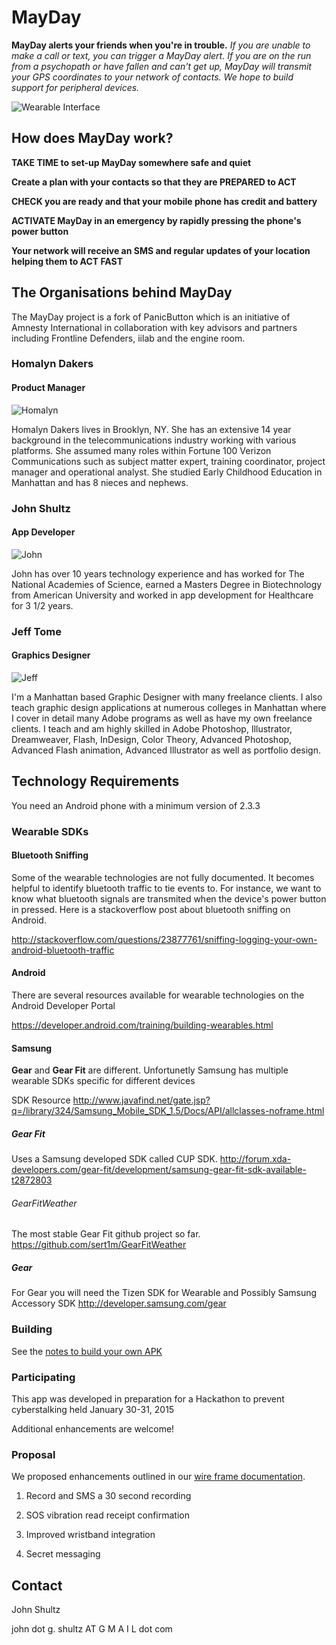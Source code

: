 # MayDay

**MayDay alerts your friends when you're in trouble.**
*If you are unable to make a call or text, you can trigger a MayDay alert.*
*If you are on the run from a psychopath or have fallen and can't get up, 
MayDay will transmit your GPS coordinates to your network of contacts.*
*We hope to build support for peripheral devices.*

![Wearable Interface](https://raw.githubusercontent.com/jackygrahamez/MayDay/master/assets/media/demo_gear_fit.jpg)

## How does MayDay work?

**TAKE TIME to set-up MayDay somewhere safe and quiet**

**Create a plan with your contacts so that they are PREPARED to ACT**

**CHECK you are ready and that your mobile phone has credit and battery**

**ACTIVATE MayDay in an emergency by rapidly pressing the phone's power button**

**Your network will receive an SMS and regular updates of your location helping them to ACT FAST**

## The Organisations behind MayDay

The MayDay project is a fork of PanicButton which is an initiative of Amnesty International in collaboration with key advisors and partners including Frontline Defenders, iilab and the engine room.

### Homalyn Dakers
#### Product Manager

![Homalyn](https://raw.githubusercontent.com/jackygrahamez/MayDay/master/assets/media/homalyn.jpg)

Homalyn Dakers lives in Brooklyn, NY. She has an extensive 14 year background in the telecommunications industry working with various platforms. She assumed many roles within Fortune 100 Verizon Communications such as subject matter expert, training coordinator, project manager and operational analyst. She studied Early Childhood Education in Manhattan and has 8 nieces and nephews. 

### John Shultz
#### App Developer

![John](https://raw.githubusercontent.com/jackygrahamez/MayDay/master/assets/media/john.jpg)

John has over 10 years technology experience and has worked for The National Academies of Science, earned a Masters Degree in Biotechnology from American University and worked in app development for Healthcare for 3 1/2 years.

### Jeff Tome
#### Graphics Designer

![Jeff](https://raw.githubusercontent.com/jackygrahamez/MayDay/master/assets/media/jeff.jpg)

I'm a Manhattan based Graphic Designer with many freelance clients. I also teach graphic design applications at numerous colleges in Manhattan where I cover in detail many Adobe programs as well as have my own freelance clients. I teach and am highly skilled in Adobe Photoshop, Illustrator, Dreamweaver, Flash, InDesign, Color Theory, Advanced Photoshop, Advanced Flash animation, Advanced Illustrator as well as portfolio design.

## Technology Requirements

You need an Android phone with a minimum version of 2.3.3 

### Wearable SDKs

#### Bluetooth Sniffing

Some of the wearable technologies are not fully documented. It becomes helpful to identify bluetooth traffic to tie events to. For instance, we want to know what bluetooth signals are transmited when the device's power button in pressed. Here is a stackoverflow post about bluetooth sniffing on Android. 

http://stackoverflow.com/questions/23877761/sniffing-logging-your-own-android-bluetooth-traffic

#### Android

There are several resources available for wearable technologies on the Android Developer Portal

https://developer.android.com/training/building-wearables.html

#### Samsung 

**Gear** and **Gear Fit** are different. Unfortunetly Samsung has multiple wearable SDKs specific for different devices

SDK Resource http://www.javafind.net/gate.jsp?q=/library/324/Samsung_Mobile_SDK_1.5/Docs/API/allclasses-noframe.html

##### Gear Fit 
Uses a Samsung developed SDK called CUP SDK. http://forum.xda-developers.com/gear-fit/development/samsung-gear-fit-sdk-available-t2872803

###### GearFitWeather 
The most stable Gear Fit github project so far.
https://github.com/sert1m/GearFitWeather

##### Gear 

For Gear you will need the Tizen SDK for Wearable and Possibly Samsung Accessory SDK
http://developer.samsung.com/gear

### Building

See the [notes to build your own APK](https://github.com/jackygrahamez/MayDay/blob/master/docs/BUILD.md)

### Participating

This app was developed in preparation for a Hackathon to prevent cyberstalking held January 30-31, 2015

Additional enhancements are welcome!

### Proposal

We proposed enhancements outlined in our [wire frame documentation](http://jackygrahamez.github.io/MayDay/wires/). 

1. Record and SMS a 30 second recording

2. SOS vibration read receipt confirmation

3. Improved wristband integration

4. Secret messaging

## Contact

John Shultz

john dot g. shultz AT G M A I L dot com
